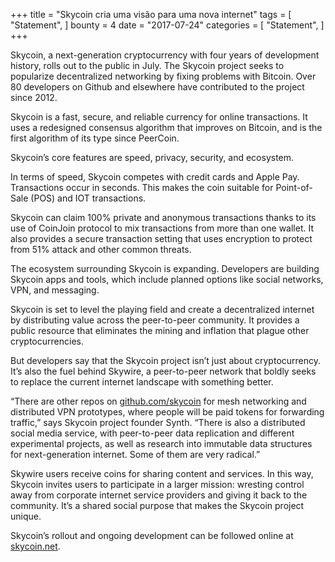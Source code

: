 +++
title = "Skycoin cria uma visão para uma nova internet"
tags = [
    "Statement",
]
bounty = 4
date = "2017-07-24"
categories = [
    "Statement",
]
+++

Skycoin, a next-generation cryptocurrency with four years of development
history, rolls out to the public in July. The Skycoin project seeks to
popularize decentralized networking by fixing problems with Bitcoin. Over 80
developers on Github and elsewhere have contributed to the project since 2012.

Skycoin is a fast, secure, and reliable currency for online transactions.
It uses a redesigned consensus algorithm that improves on Bitcoin,
and is the first algorithm of its type since PeerCoin.

Skycoin’s core features are speed, privacy, security, and ecosystem.

In terms of speed, Skycoin competes with credit cards and Apple Pay.
Transactions occur in seconds.
This makes the coin suitable for Point-of-Sale (POS) and IOT transactions.

Skycoin can claim 100% private and anonymous transactions thanks to its use of
CoinJoin protocol to mix transactions from more than one wallet.
It also provides a secure transaction setting that uses encryption to
protect from 51% attack and other common threats.

The ecosystem surrounding Skycoin is expanding.
Developers are building Skycoin apps and tools,
which include planned options like social networks, VPN, and messaging.

Skycoin is set to level the playing field and create a decentralized internet
by distributing value across the peer-to-peer community.
It provides a public resource that eliminates the mining and inflation that
plague other cryptocurrencies.

But developers say that the Skycoin project isn’t just about cryptocurrency.
It’s also the fuel behind Skywire, a peer-to-peer network that boldly seeks to
replace the current internet landscape with something better.

“There are other repos on [github.com/skycoin](https://github.com/skycoin)
for mesh networking and distributed VPN prototypes, where people will be paid
tokens for forwarding traffic,” says Skycoin project founder Synth. “There is
also a distributed social media service, with peer-to-peer data replication and
different experimental projects, as well as research into immutable data
structures for next-generation internet. Some of them are very radical.”

Skywire users receive coins for sharing content and services.
In this way, Skycoin invites users to participate in a larger mission:
wresting control away from corporate internet service providers and giving it
back to the community. It’s a shared social purpose that makes the Skycoin
project unique.

Skycoin’s rollout and ongoing development can be followed online
at [skycoin.net](https://www.skycoin.net).

